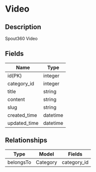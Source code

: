 # Video

## Description

Spout360 Video

## Fields

Name                  | Type
--                    | --
id(PK)                | integer
category_id           | integer
title                 | string
content               | string
slug                  | string
created_time          | datetime
updated_time          | datetime

## Relationships

Type                  | Model             | Fields
--                    | --                | --
belongsTo             | Category          | category_id
